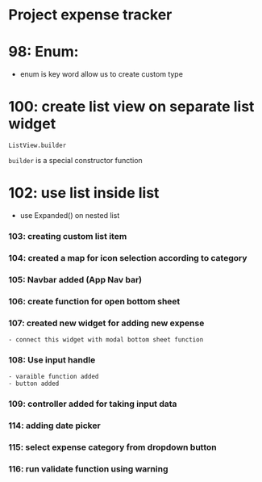 # Project expense tracker

# 98: Enum:
- enum is key word allow us to create custom type

# 100: create list view on separate list widget
`ListView.builder`

`builder`  is a special constructor function

# 102: use list inside list
- use Expanded() on nested list

### 103: creating custom list item
### 104: created a map for icon selection according to category
### 105: Navbar added (App Nav bar)
### 106: create function for open bottom sheet
### 107: created new widget for adding new expense
    - connect this widget with modal bottom sheet function
### 108: Use input handle
    - varaible function added
    - button added
### 109: controller added for taking input data
### 114: adding date picker
### 115: select expense category from dropdown button
### 116: run validate function using warning


